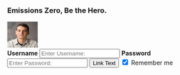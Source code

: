### Emissions Zero, Be the Hero.
<div class="imgcontainer">
   <img src="prof.jpg" width ="70" height = "60" alt="Avatar" class="avatar">
</div>
<div class="container">
   <label for="uname"><b>Username</b></label>
   <input type="text" placeholder="Enter Username:" name="uname" required>
   <label for="psw"><b>Password</b></label>
   <input type="password" placeholder="Enter Password:" name="psw" required>
   <a href="https://projectemiszero.github.io/Home-Page/"><button type="submit">Link Text</button></a>
   <label>
      <input type="checkbox" checked="checked" name="remember"> Remember me
   </label>
</div>

